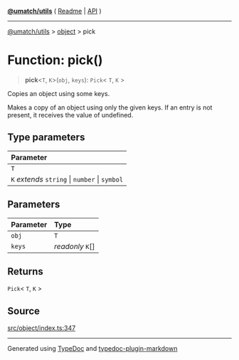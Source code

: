 [**@umatch/utils**](../../README.md) ( [Readme](../../README.md) \| [API](../../API.md) )

---

[@umatch/utils](../../API.md) > [object](../README.md) > pick

# Function: pick()

> **pick**\<`T`, `K`\>(`obj`, `keys`): `Pick`\< `T`, `K` \>

Copies an object using some keys.

Makes a copy of an object using only the given keys. If an entry is
not present, it receives the value of undefined.

## Type parameters

| Parameter                                      |
| :--------------------------------------------- |
| `T`                                            |
| `K` _extends_ `string` \| `number` \| `symbol` |

## Parameters

| Parameter | Type             |
| :-------- | :--------------- |
| `obj`     | `T`              |
| `keys`    | _readonly_ `K`[] |

## Returns

`Pick`\< `T`, `K` \>

## Source

[src/object/index.ts:347](https://github.com/umatch-oficial/utils/blob/51f6213/src/object/index.ts#L347)

---

Generated using [TypeDoc](https://typedoc.org/) and [typedoc-plugin-markdown](https://www.npmjs.com/package/typedoc-plugin-markdown)

